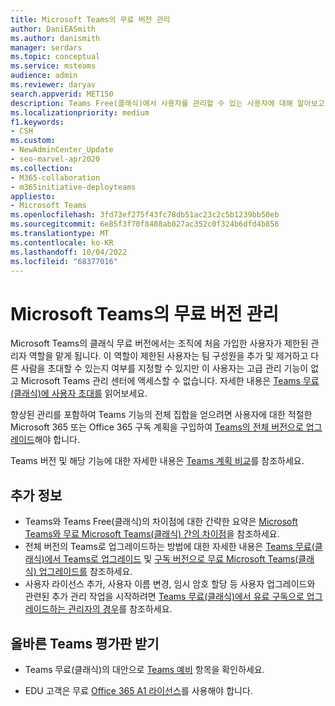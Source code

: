 ```yaml
---
title: Microsoft Teams의 무료 버전 관리
author: DaniEASmith
ms.author: danismith
manager: serdars
ms.topic: conceptual
ms.service: msteams
audience: admin
ms.reviewer: daryav
search.appverid: MET150
description: Teams Free(클래식)에서 사용자를 관리할 수 있는 사용자에 대해 알아보고 다양한 Teams 계획 간의 차이점에 대해 알아봅니다.
ms.localizationpriority: medium
f1.keywords:
- CSH
ms.custom:
- NewAdminCenter_Update
- seo-marvel-apr2020
ms.collection:
- M365-collaboration
- m365initiative-deployteams
appliesto:
- Microsoft Teams
ms.openlocfilehash: 3fd73ef275f43fc78db51ac23c2c5b1239bb50eb
ms.sourcegitcommit: 6e85f3f70f8488ab827ac352c0f324b6dfd4b856
ms.translationtype: MT
ms.contentlocale: ko-KR
ms.lasthandoff: 10/04/2022
ms.locfileid: "68377016"
---
```

# <a name="manage-the-free-version-of-microsoft-teams"></a>Microsoft Teams의 무료 버전 관리

Microsoft Teams의 클래식 무료 버전에서는 조직에 처음 가입한 사용자가 제한된 관리자 역할을 맡게 됩니다. 이 역할이 제한된 사용자는 팀 구성원을 추가 및 제거하고 다른 사람을 초대할 수 있는지 여부를 지정할 수 있지만 이 사용자는 고급 관리 기능이 없고 Microsoft Teams 관리 센터에 액세스할 수 없습니다. 자세한 내용은 [Teams 무료(클래식)에 사용자 초대를](https://support.office.com/article/invite-people-to-teams-free-53a9b20c-2ad7-442e-967c-2e9305e96463) 읽어보세요.

향상된 관리를 포함하여 Teams 기능의 전체 집합을 얻으려면 사용자에 대한 적절한 Microsoft 365 또는 Office 365 구독 계획을 구입하여 [Teams의 전체 버전으로 업그레이드](upgrade-freemium.md)해야 합니다.

Teams 버전 및 해당 기능에 대한 자세한 내용은 [Teams 계획 비교](https://products.office.com/microsoft-teams/free)를 참조하세요.



## <a name="more-information"></a>추가 정보

- Teams와 Teams Free(클래식)의 차이점에 대한 간략한 요약은 [Microsoft Teams와 무료 Microsoft Teams(클래식) 간의 차이점](https://support.office.com/article/0b69cf39-eb52-49af-b255-60d46fdf8a9c)을 참조하세요. 
- 전체 버전의 Teams로 업그레이드하는 방법에 대한 자세한 내용은 [Teams 무료(클래식)에서 Teams로 업그레이드](https://support.office.com/article/29475bbd-a34f-4175-9b33-d44430f8ad39) 및 [구독 버전으로 무료 Microsoft Teams(클래식) 업그레이드를](upgrade-freemium.md) 참조하세요.
- 사용자 라이선스 추가, 사용자 이름 변경, 임시 암호 할당 등 사용자 업그레이드와 관련된 추가 관리 작업을 시작하려면 [Teams 무료(클래식)에서 유료 구독으로 업그레이드하는 관리자의 경우](https://support.office.com/article/75a95e7f-001e-42d0-a787-ae8b992d5a52)를 참조하세요.

## <a name="get-the-right-teams-trial"></a>올바른 Teams 평가판 받기

- Teams 무료(클래식)의 대안으로 [Teams 예비](teams-exploratory.md) 항목을 확인하세요.

- EDU 고객은 무료 [Office 365 A1 라이선스](https://www.microsoft.com/microsoft-365/academic/compare-office-365-education-plans)를 사용해야 합니다.

